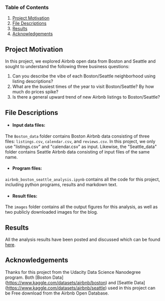 ### Table of Contents

1. [Project Motivation](#motivation)
2. [File Descriptions](#files)
3. [Results](#results)
4. [Acknowledgements](#licensing)

## Project Motivation<a name="motivation"></a>

In this project, we explored Airbnb open data from Boston and Seattle and sought to understand the following three business questions:

1. Can you describe the vibe of each Boston/Seattle neighborhood using listing descriptions?
2. What are the busiest times of the year to visit Boston/Seattle? By how much do prices spike?
3. Is there a general upward trend of new Airbnb listings to Boston/Seattle?


## File Descriptions <a name="files"></a>

- #### Input data files:
The `Boston_data` folder contains Boston Airbnb data consisting of three files: `listings.csv`, `calendar.csv`, and `reviews.csv`. In this project, we only use "listings.csv" and "calendar.csv" as input. Likewise, the "Seattle_data" folder contains Seattle Airbnb data consisting of input files of the same name.

- #### Program files:
`airbnb_boston_seattle_analysis.ipynb` contains all the code for this project, including python programs, results and markdown text.

- #### Result files:
The `images` folder contains all the output figures for this analysis, as well as two publicly downloaded images for the blog.


## Results<a name="results"></a>

All the analysis results have been posted and discussed which can be found [here](https://medium.com/@sophiazws/a-brief-survey-of-the-boston-and-seattle-airbnb-markets-e8465fe4c8fb).

## Acknowledgements<a name="licensing"></a>

Thanks for this project from the Udacity Data Science Nanodegree program. Both [Boston Data] (https://www.kaggle.com/datasets/airbnb/boston) and [Seattle Data] (https://www.kaggle.com/datasets/airbnb/seattle) used in this project can be Free download from the Airbnb Open Database.
